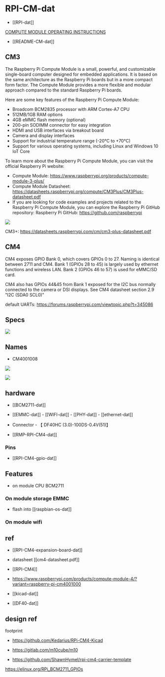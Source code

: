 

# RPI-CM-dat

- [[RPI-dat]]

[COMPUTE MODULE OPERATING INSTRUCTIONS](https://www.farnell.com/datasheets/1830506.pdf)

- [[README-CM-dat]]

## CM3 

The Raspberry Pi Compute Module is a small, powerful, and customizable single-board computer designed for embedded applications. It is based on the same architecture as the Raspberry Pi boards but in a more compact form factor. The Compute Module provides a more flexible and modular approach compared to the standard Raspberry Pi boards.

Here are some key features of the Raspberry Pi Compute Module:

- Broadcom BCM2835 processor with ARM Cortex-A7 CPU
- 512MB/1GB RAM options
- 4GB eMMC flash memory (optional)
- 200-pin SODIMM connector for easy integration
- HDMI and USB interfaces via breakout board
- Camera and display interfaces
- Support for industrial temperature range (-20°C to +70°C)
- Support for various operating systems, including Linux and Windows 10 IoT Core

To learn more about the Raspberry Pi Compute Module, you can visit the official Raspberry Pi website:

- Compute Module: https://www.raspberrypi.org/products/compute-module-3-plus/
- Compute Module Datasheet: https://datasheets.raspberrypi.org/compute/CM3Plus/CM3Plus-datasheet.pdf
- If you are looking for code examples and projects related to the Raspberry Pi Compute Module, you can explore the Raspberry Pi GitHub repository: Raspberry Pi GitHub: https://github.com/raspberrypi


![](2023-10-27-16-45-37.png)

CM3+: https://datasheets.raspberrypi.com/cm/cm3-plus-datasheet.pdf

## CM4 

CM4 exposes GPIO Bank 0, which covers GPIOs 0 to 27. Naming is identical between 2711 and CM4.
Bank 1 (GPIOs 28 to 45) is largely used by ethernet functions and wireless LAN.
Bank 2 (GPIOs 46 to 57) is used for eMMC/SD card.

CM4 also has GPIOs 44&45 from Bank 1 exposed for the I2C bus normally connected to the camera or DSI displays. See CM4 datasheet section 2.9 "I2C (SDA0 SCL0)"


default UARTs: https://forums.raspberrypi.com/viewtopic.php?t=345086



## Specs 

![](2023-10-27-16-47-11.png)

## Names 

- CM4001008

![](2023-10-27-16-47-35.png)

![](2023-10-27-16-46-54.png)



## hardware 

- [[BCM2711-dat]]

- [[EMMC-dat]] - [[WIFI-dat]] - [[PHY-dat]] - [[ethernet-dat]]

- Connector - 【 DF40HC (3.0)-100DS-0.4V(51)】

- [[RMP-RPI-CM4-dat]]

### Pins 

- [[RPI-CM4-gpio-dat]]


## Features 

- on module CPU BCM2711 

### On module storage EMMC 

- flash into [[raspbian-os-dat]]

### On module wifi 

## ref 

- [[RPI-CM4-expansion-board-dat]]

- datasheet [[cm4-datasheet.pdf]]

- [[RPI-CM4]]

- https://www.raspberrypi.com/products/compute-module-4/?variant=raspberry-pi-cm4001000

- [[kicad-dat]]

- [[DF40-dat]]


## design ref 

footprint 

- https://github.com/Kedarius/RPi-CM4-Kicad

- https://gitlab.com/m10cube/m10

- https://github.com/ShawnHymel/rpi-cm4-carrier-template


https://elinux.org/RPi_BCM2711_GPIOs